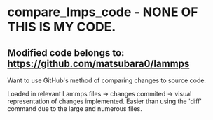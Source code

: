# compare_lmps_code - NONE OF THIS IS MY CODE.
Modified code belongs to: https://github.com/matsubara0/lammps
----
Want to use GitHub's method of comparing changes to source code.

Loaded in relevant Lammps files -> changes commited -> visual representation of changes implemented. Easier than using the 'diff' command due to the large and numerous files.

